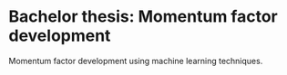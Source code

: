 # Bachelor thesis: Momentum factor development

Momentum factor development using machine learning techniques.
